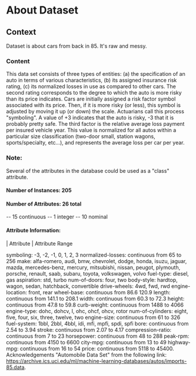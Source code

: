 # About Dataset
## Context
Dataset is about cars from back in 85. It's raw and messy.

### Content
This data set consists of three types of entities:
(a) the specification of an auto in terms of various characteristics,
(b) its assigned insurance risk rating,
(c) its normalized losses in use as compared to other cars. The second rating corresponds to the degree to which the auto is more risky than its price indicates. Cars are initially assigned a risk factor symbol associated with its price. Then, if it is more risky (or less), this symbol is adjusted by moving it up (or down) the scale. Actuarians call this process "symboling". A value of +3 indicates that the auto is risky, -3 that it is probably pretty safe. The third factor is the relative average loss payment per insured vehicle year. This value is normalized for all autos within a particular size classification (two-door small, station wagons, sports/specialty, etc…), and represents the average loss per car per year.

### Note:
 Several of the attributes in the database could be used as a "class" attribute.

#### Number of Instances: 205

#### Number of Attributes: 26 total
-- 15 continuous
-- 1 integer
-- 10 nominal

#### Attribute Information:
| Attribute | Attribute Range

symboling: -3, -2, -1, 0, 1, 2, 3
normalized-losses: continuous from 65 to 256
make: alfa-romero, audi, bmw, chevrolet, dodge, honda, isuzu, jaguar, mazda, mercedes-benz, mercury, mitsubishi, nissan, peugot, plymouth, porsche, renault, saab, subaru, toyota, volkswagen, volvo
fuel-type: diesel, gas
aspiration: std, turbo
num-of-doors: four, two
body-style: hardtop, wagon, sedan, hatchback, convertible
drive-wheels: 4wd, fwd, rwd
engine-location: front, rear
wheel-base: continuous from 86.6 120.9
length: continuous from 141.1 to 208.1
width: continuous from 60.3 to 72.3
height: continuous from 47.8 to 59.8
curb-weight: continuous from 1488 to 4066
engine-type: dohc, dohcv, l, ohc, ohcf, ohcv, rotor
num-of-cylinders: eight, five, four, six, three, twelve, two
engine-size: continuous from 61 to 326
fuel-system: 1bbl, 2bbl, 4bbl, idi, mfi, mpfi, spdi, spfi
bore: continuous from 2.54 to 3.94
stroke: continuous from 2.07 to 4.17
compression-ratio: continuous from 7 to 23
horsepower: continuous from 48 to 288
peak-rpm: continuous from 4150 to 6600
city-mpg: continuous from 13 to 49
highway-mpg: continuous from 16 to 54
price: continuous from 5118 to 45400.
Acknowledgements
"Automobile Data Set" from the following link: https://archive.ics.uci.edu/ml/machine-learning-databases/autos/imports-85.data.